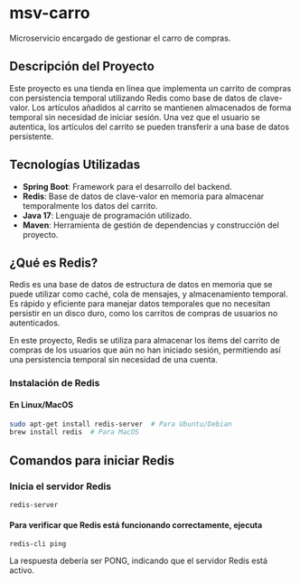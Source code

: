 # msv-carro
Microservicio encargado de gestionar el carro de compras.

## Descripción del Proyecto

Este proyecto es una tienda en línea que implementa un carrito de compras con persistencia temporal utilizando Redis como base de datos de clave-valor. Los artículos añadidos al carrito se mantienen almacenados de forma temporal sin necesidad de iniciar sesión. Una vez que el usuario se autentica, los artículos del carrito se pueden transferir a una base de datos persistente.

## Tecnologías Utilizadas

- **Spring Boot**: Framework para el desarrollo del backend.
- **Redis**: Base de datos de clave-valor en memoria para almacenar temporalmente los datos del carrito.
- **Java 17**: Lenguaje de programación utilizado.
- **Maven**: Herramienta de gestión de dependencias y construcción del proyecto.

## ¿Qué es Redis?

Redis es una base de datos de estructura de datos en memoria que se puede utilizar como caché, cola de mensajes, y almacenamiento temporal. Es rápido y eficiente para manejar datos temporales que no necesitan persistir en un disco duro, como los carritos de compras de usuarios no autenticados.

En este proyecto, Redis se utiliza para almacenar los ítems del carrito de compras de los usuarios que aún no han iniciado sesión, permitiendo así una persistencia temporal sin necesidad de una cuenta.

### Instalación de Redis

#### En Linux/MacOS

```bash
sudo apt-get install redis-server  # Para Ubuntu/Debian
brew install redis  # Para MacOS
```
## Comandos para iniciar Redis

### Inicia el servidor Redis
```
redis-server
```

#### Para verificar que Redis está funcionando correctamente, ejecuta
```
redis-cli ping
```
La respuesta debería ser PONG, indicando que el servidor Redis está activo.






